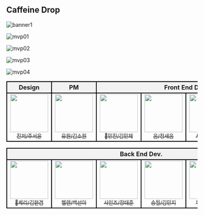 ## Caffeine Drop
![banner1](https://github.com/user-attachments/assets/2154abac-859d-4120-914e-5eaf3db05ef5)

![mvp01](https://github.com/user-attachments/assets/ac53b97a-e6a5-4712-8f69-aa224b5a54d0)

![mvp02](https://github.com/user-attachments/assets/74678fb6-3edb-4d58-a68f-0363c2c067ff)

![mvp03](https://github.com/user-attachments/assets/9880c9e7-f11c-4e1f-9adf-c8c8f069d2f7)

![mvp04](https://github.com/user-attachments/assets/064e9ee4-a72c-491b-b99b-07d5a60ffccf)



<table>
  <thead>
    <tr>
      <th style="border: 2px solid black; text-align: center; background-color: #f2f2f2;">Design</th>
      <th style="border: 2px solid black; text-align: center; background-color: #f2f2f2;">PM</th>
      <th style="border: 2px solid black; text-align: center; background-color: #f2f2f2;" colspan="6">Front End Dev.</th>
    </tr>
  </thead>
  <tbody>
    <tr align="center">
      <td style="border: 2px solid black;">
        <a href="https://github.com/DeluxeEdition" target="_blank">
          <img src="https://avatars.githubusercontent.com/u/173322256?s=70&v=4" width="100px;" alt style="max-width: 100%;">
          <br>
          <sub>진저/주서윤</sub>  
      </td>
      <td style="border: 2px solid black;">
        <a href="https://github.com/rkgus47" target="_blank">
          <img src="https://avatars.githubusercontent.com/u/179550152?v=4" width="100px;" alt style="max-width: 100%;">
          <br>
          <sub>유원/김소원</sub>  
      </td>
      <td style="border: 2px solid black;">
        <a href="https://github.com/Minchaez" target="_blank">
          <img src="https://avatars.githubusercontent.com/u/170286204?v=4" width="100px;" alt style="max-width: 100%;">
          <br>
          <sub>👑민진/김민채</sub>  
      </td>
      <td style="border: 2px solid black;">
        <a href="https://github.com/aeioiie" target="_blank">
          <img src="https://avatars.githubusercontent.com/u/144753583?v=4" width="100px;" alt style="max-width: 100%;">
          <br>
          <sub>움/정새움</sub>  
      </td>
      <td style="border: 2px solid black;">
        <a href="https://github.com/LEEYEYEONG" target="_blank">
          <img src="https://avatars.githubusercontent.com/u/170184084?v=4" width="100px;" alt style="max-width: 100%;">
          <br>
          <sub>사샤/이예영</sub>  
      </td>
      <td style="border: 2px solid black;">
        <a href="https://github.com/lovehachiware" target="_blank">
          <img src="https://avatars.githubusercontent.com/u/163387941?v=4" width="100px;" alt style="max-width: 100%;">
          <br>
          <sub>하치와레/심성민</sub>  
      </td>
    </tr>
  </tbody>
</table>

<table>
  <thead>
    <tr>
      <th style="border: 2px solid black; text-align: center; background-color: #f2f2f2;" colspan="6">Back End Dev.</th>
    </tr>
  </thead>
  <tbody>
    <tr align="center">
      <td style="border: 2px solid black;">
        <a href="https://github.com/NekoGroove01" target="_blank">
          <img src="https://avatars.githubusercontent.com/u/161105713?v=4" width="100px;" alt style="max-width: 100%;">
          <br>
          <sub>👑케리/김현겸</sub>  
      </td>
      <td style="border: 2px solid black;">
        <a href="https://github.com/snahpaek" target="_blank">
          <img src="https://avatars.githubusercontent.com/u/181595215?v=4" width="100px;" alt style="max-width: 100%;">
          <br>
          <sub>헬렌/백선아</sub>  
      </td>
      <td style="border: 2px solid black;">
        <a href="https://via.placeholder.com/100" target="_blank">
          <img src="https://via.placeholder.com/100" width="100px;" alt style="max-width: 100%;">
          <br>
          <sub>사인즈/장태준</sub>  
      </td>
      <td style="border: 2px solid black;">
        <a href="https://github.com/songwol38" target="_blank">
          <img src="https://avatars.githubusercontent.com/u/128395453?v=4" width="100px;" alt style="max-width: 100%;">
          <br>
          <sub>송월/김민지</sub>  
      </td>
      <td style="border: 2px solid black;">
        <a href="https://via.placeholder.com/100" target="_blank">
          <img src="https://via.placeholder.com/100" width="100px;" alt style="max-width: 100%;">
          <br>
          <sub>피트/배경준</sub>  
      </td>
      <td style="border: 2px solid black;">
        <a href="https://github.com/lovehachiware" target="_blank">
          <img src="https://avatars.githubusercontent.com/u/148263461?v=4" width="100px;" alt style="max-width: 100%;">
          <br>
          <sub>흠/연찬흠</sub>  
      </td>
    </tr>
  </tbody>
</table>




<!--

**Here are some ideas to get you started:**

🙋‍♀️ A short introduction - what is your organization all about?
🌈 Contribution guidelines - how can the community get involved?
👩‍💻 Useful resources - where can the community find your docs? Is there anything else the community should know?
🍿 Fun facts - what does your team eat for breakfast?
🧙 Remember, you can do mighty things with the power of [Markdown](https://docs.github.com/github/writing-on-github/getting-started-with-writing-and-formatting-on-github/basic-writing-and-formatting-syntax)
-->
